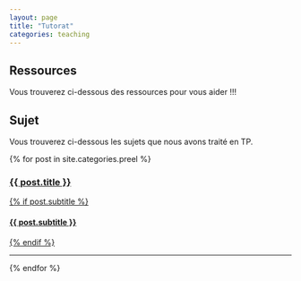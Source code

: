 ```yaml
---
layout: page
title: "Tutorat"
categories: teaching
---
```


## Ressources

Vous trouverez ci-dessous des ressources pour vous aider !!!

## Sujet

Vous trouverez ci-dessous les sujets que nous avons traité en TP.

{% for post in site.categories.preel %}
<div>
    <a href="{{ post.url | prepend: site.baseurl }}">
        <h3 class="post-title">            {{ post.title }}
        </h3>
        {% if post.subtitle %}
        <h4 class="post-subtitle">
            {{ post.subtitle }}
        </h4>
        {% endif %}
    </a>
</div>
<hr>
{% endfor %}
